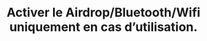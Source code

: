 ---
thematique: thematique-vPOHpPFF_kFw2S80Eawqn
definitions:
- definition-ttEaNBXKuFlaJeRaiF-kR
- definition-CwYES-aVPfEpd8HGnJQ94
risk: Recevoir des dossiers indésirables sur un objet connecté (appareil Bluetooth),
  impressions non désirées sur imprimante, association et diffusion de son sur enceinte
  connectée.
title: Activer le Airdrop/Bluetooth/Wifi uniquement en cas d’utilisation.
uuid: good-practice-JaPq-tdBEe5MxR-LkhRQA
visibleInCms: true
vulnerability: 'Laissez un appareil Bluetooth simple d’utilisation allumé. '
---
